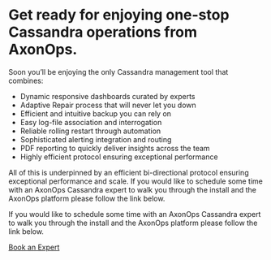 # Get ready for enjoying one-stop Cassandra operations from AxonOps.

Soon you’ll be enjoying the only Cassandra management tool that combines:

* Dynamic responsive dashboards curated by experts
* Adaptive Repair process that will never let you down
* Efficient and intuitive backup you can rely on
* Easy log-file association and interrogation
* Reliable rolling restart through automation
* Sophisticated alerting integration and routing
* PDF reporting to quickly deliver insights across the team
* Highly efficient protocol ensuring exceptional performance

All of this is underpinned by an efficient bi-directional protocol ensuring exceptional performance and scale.
If you would like to schedule some time with an AxonOps Cassandra expert to walk you through the install and the AxonOps platform please follow the link below.


If you would like to schedule some time with an AxonOps Cassandra expert to walk you through the install and the AxonOps platform please follow the link below.

<a class="book_expert" href="https://axonops.com/book-an-expert/">Book an Expert</a>